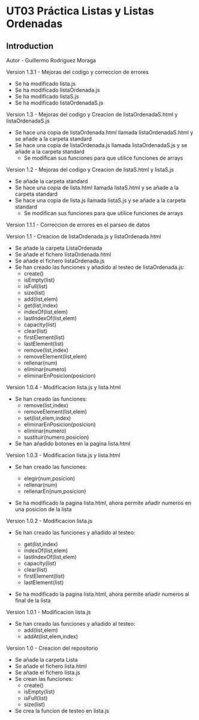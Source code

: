 # UT03 Práctica Listas y Listas Ordenadas

## Introduction

Autor - Guillermo Rodriguez Moraga

Version 1.3.1 - Mejoras del codigo y correccion de errores
- Se ha modificado lista.js
- Se ha modificado listaOrdenada.js
- Se ha modificado listaS.js
- Se ha modificado listaOrdenadaS.js

Version 1.3 - Mejoras del codigo y Creacion de listaOrdenadaS.html y listaOrdenadaS.js
- Se hace una copia de listaOrdenada.html llamada listaOrdenadaS.html y se añade a la carpeta standard
- Se hace una copia de listaOrdenada.js llamada listaOrdenadaS.js y se añade a la carpeta standard
    - Se modifican sus funciones para que utilice funciones de arrays

Version 1.2 - Mejoras del codigo y Creacion de listaS.html y listaS.js
- Se añade la carpeta standard
- Se hace una copia de lista.html llamada listaS.html y se añade a la carpeta standard
- Se hace una copia de lista.js llamada listaS.js y se añade a la carpeta standard
    - Se modifican sus funciones para que utilice funciones de arrays

Version 1.1.1 - Correccion de errores en el parseo de datos

Version 1.1 - Creacion de listaOrdenada.js y listaOrdenada.html
- Se añade la carpeta ListaOrdenada
- Se añade el fichero listaOrdenada.html
- Se añade el fichero listaOrdenada.js
- Se han creado las funciones y añadido al testeo de listaOrdenada.js:
    - create()
    - isEmpty(list)
    - isFull(list)
    - size(list)
    - add(list,elem)
    - get(list,index)
    - indexOf(list,elem)
    - lastIndexOf(list,elem)
    - capacity(list)
    - clear(list)
    - firstElement(list)
    - lastElement(list)
    - remove(list,index)
    - removeElement(list,elem)
    - rellenar(num)
    - eliminar(numero)
    - eliminarEnPosicion(posicion)

Version 1.0.4 - Modificacion lista.js y lista.html
- Se han creado las funciones:
    - remove(list,index)
    - removeElement(list,elem)
    - set(list,elem,index)
    - eliminarEnPosicion(posicion)
    - eliminar(numero)
    - sustituir(numero,posicion)
- Se han añadido botones en la pagina lista.html

Version 1.0.3 - Modificacion lista.js y lista.html
- Se han creado las funciones:
    - elegir(num,posicion)
    - rellenar(num)
    - rellenarEn(num,posicion)

- Se ha modificado la pagina lista.html, ahora permite añadir numeros en una posicion de la lista

Version 1.0.2 - Modificacion lista.js
- Se han creado las funciones y añadido al testeo:
    - get(list,index)
    - indexOf(list,elem)
    - lastIndexOf(list,elem)
    - capacity(list)
    - clear(list)
    - firstElement(list)
    - lastElement(list)

- Se ha modificado la pagina lista.html, ahora permite añadir numeros al final de la lista

Version 1.0.1 - Modificacion lista.js
- Se han creado las funciones y añadido al testeo:
    - add(list,elem)
    - addAt(list,elem,index) 

Version 1.0 - Creacion del repositorio
- Se añade la carpeta Lista
- Se añade el fichero lista.html
- Se añade el fichero lista.js
- Se crean las funciones:
    - create()
    - isEmpty(list)
    - isFull(list)
    - size(list)
- Se crea la funcion de testeo en lista.js